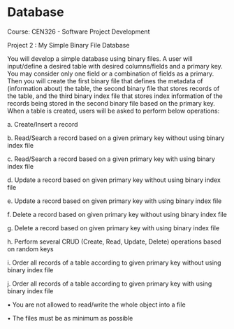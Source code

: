 # Database

Course: CEN326 - Software Project Development

Project 2 : My Simple Binary File Database

You will develop a simple database using binary files. A user will input/define a desired table with desired columns/fields and a primary key. You may consider only one field or a combination of fields as a primary. Then you will create the first binary file that defines the metadata of (information about) the table, the second binary file that stores records of the table, and the third binary index file that stores index information of the records being stored in the second binary file based on the primary key. When a table is created, users will be asked to perform below operations:

a.	Create/Insert a record

b.	Read/Search a record based on a given primary key without using binary index file

c.	Read/Search a record based on a given primary key with using binary index file

d.	Update a record based on given primary key without using binary index file

e.	Update a record based on given primary key with using binary index file

f.	Delete a record based on given primary key without using binary index file

g.	Delete a record based on given primary key with using binary index file

h.	Perform several CRUD (Create, Read, Update, Delete) operations based on random keys

i.	Order all records of a table according to given primary key without using binary index file

j.	Order all records of a table according to given primary key with using binary index file

•	You are not allowed to read/write the whole object into a file

•	The files must be as minimum as possible
